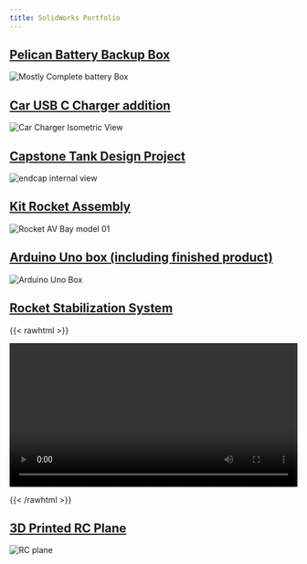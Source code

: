 ```yaml
---
title: SolidWorks Portfolio
---
```


## [Pelican Battery Backup Box](/solidworks/sub_articles/pelican_battery/)
![Mostly Complete battery Box](/solidworks/images/incomplete_03.jpg)


## [Car USB C Charger addition](/solidworks/sub_articles/car_charger)

![Car Charger Isometric View](/solidworks/images/car_charger_iso.png)



## [Capstone Tank  Design Project](/solidworks/sub_articles/capstone)

![endcap internal view](/solidworks/images/endcap_internal.png)



## [Kit Rocket Assembly](/solidworks/sub_articles/kit_rocket)
![Rocket AV Bay model 01](/solidworks/images/kit_rocket_avbay_exploded2.png)


## [Arduino Uno box (including finished product)](/solidworks/sub_articles/telemetry_box)
![Arduino Uno Box](/solidworks/images/kit_rocket_uno_rx_isometric.png)




## [Rocket Stabilization System](/solidworks/sub_articles/arduino_stab)


{{< rawhtml >}}


<video width=100% controls>
    <source src="/solidworks/images/Rocket Stab Test-1.m4v" type="video/mp4">
    Your browser does not support the video tag.  
</video>

{{< /rawhtml >}}

 
## [3D Printed RC Plane](/solidworks/sub_articles/3d_printed_plane)


![RC plane](/articles/images/plane_isometric_view.png)

 
 